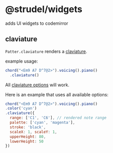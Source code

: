 # @strudel/widgets

adds UI widgets to codemirror

## claviature

`Patter.claviature` renders a [claviature](https://www.npmjs.com/package/claviature).

example usage:

```js
chord("<Em9 A7 D^7@2>").voicing().piano()
  .claviature()
```

All [claviature options](https://www.npmjs.com/package/claviature#options) will work.

Here is an example that uses all available options:

```js
chord("<Em9 A7 D^7@2>").voicing().piano()
.color('cyan')
.claviature({
  range: ['C1', 'C6'], // rendered note range
  palette: ['cyan', 'magenta'],
  stroke: 'black',
  scaleX: 1, scaleY: 1,
  upperHeight: 80, 
  lowerHeight: 50
})
```
